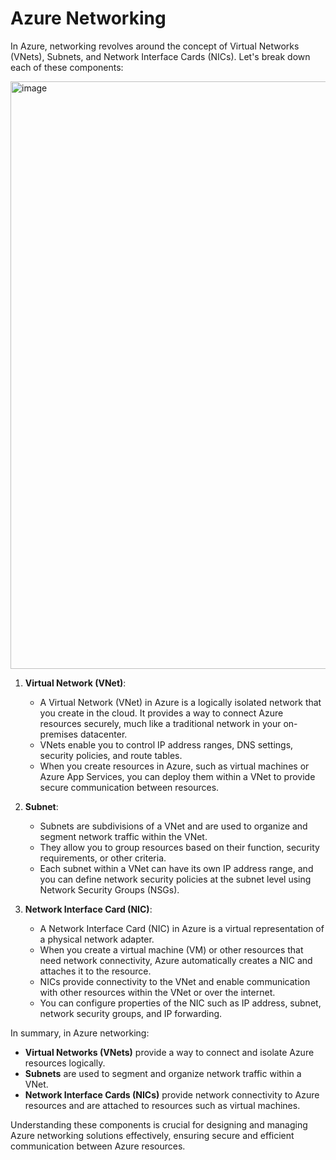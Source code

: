 # Azure Networking

In Azure, networking revolves around the concept of Virtual Networks (VNets), Subnets, and Network Interface Cards (NICs). Let's break down each of these components:

<img width="940" alt="image" src="https://github.com/kmitsolution/Azure/assets/84008107/af7d0cc7-b20a-416f-91b2-8b5259f6cc63">



1. **Virtual Network (VNet)**:
   - A Virtual Network (VNet) in Azure is a logically isolated network that you create in the cloud. It provides a way to connect Azure resources securely, much like a traditional network in your on-premises datacenter.
   - VNets enable you to control IP address ranges, DNS settings, security policies, and route tables.
   - When you create resources in Azure, such as virtual machines or Azure App Services, you can deploy them within a VNet to provide secure communication between resources.

2. **Subnet**:
   - Subnets are subdivisions of a VNet and are used to organize and segment network traffic within the VNet.
   - They allow you to group resources based on their function, security requirements, or other criteria.
   - Each subnet within a VNet can have its own IP address range, and you can define network security policies at the subnet level using Network Security Groups (NSGs).

3. **Network Interface Card (NIC)**:
   - A Network Interface Card (NIC) in Azure is a virtual representation of a physical network adapter.
   - When you create a virtual machine (VM) or other resources that need network connectivity, Azure automatically creates a NIC and attaches it to the resource.
   - NICs provide connectivity to the VNet and enable communication with other resources within the VNet or over the internet.
   - You can configure properties of the NIC such as IP address, subnet, network security groups, and IP forwarding.

In summary, in Azure networking:
- **Virtual Networks (VNets)** provide a way to connect and isolate Azure resources logically.
- **Subnets** are used to segment and organize network traffic within a VNet.
- **Network Interface Cards (NICs)** provide network connectivity to Azure resources and are attached to resources such as virtual machines.

Understanding these components is crucial for designing and managing Azure networking solutions effectively, ensuring secure and efficient communication between Azure resources.
